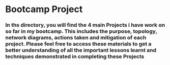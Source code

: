 # Bootcamp Project
### In ths directory, you will find the 4 main Projects i have work on so far in my bootcamp. This includes the purpose, topology, network diagrams, actions taken and mitigation of each project. Please feel free to access these materials to get a better understanding of all the important lessons learnt and techniques demonstrated in completing these Projects

